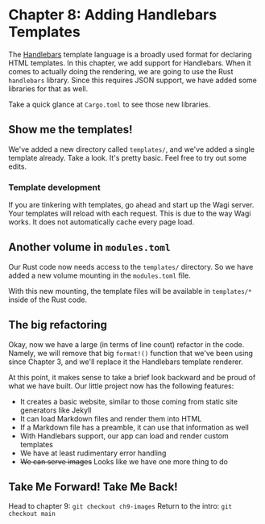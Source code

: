 # Chapter 8: Adding Handlebars Templates

The [Handlebars](https://handlebarsjs.com/) template language is a broadly used format
for declaring HTML templates. In this chapter, we add support for Handlebars. When
it comes to actually doing the rendering, we are going to use the Rust `handlebars`
library. Since this requires JSON support, we have added some libraries for that as well.

Take a quick glance at `Cargo.toml` to see those new libraries.

## Show me the templates!

We've added a new directory called `templates/`, and we've added a single template
already. Take a look. It's pretty basic. Feel free to try out some edits.

### Template development

If you are tinkering with templates, go ahead and start up the Wagi server. Your templates
will reload with each request. This is due to the way Wagi works. It does not automatically
cache every page load.

## Another volume in `modules.toml`

Our Rust code now needs access to the `templates/` directory. So we have added a new
volume mounting in the `modules.toml` file.

With this new mounting, the template files will be available in `templates/*` inside of the
Rust code.

## The big refactoring

Okay, now we have a large (in terms of line count) refactor in the code. Namely, we will
remove that big `format!()` function that we've been using since Chapter 3, and we'll
replace it the Handlebars template renderer.

At this point, it makes sense to take a brief look backward and be proud of what we have
built. Our little project now has the following features:

- It creates a basic website, similar to those coming from static site generators like Jekyll
- It can load Markdown files and render them into HTML
- If a Markdown file has a preamble, it can use that information as well
- With Handlebars support, our app can load and render custom templates
- We have at least rudimentary error handling
- ~~We can serve images~~ Looks like we have one more thing to do

## Take Me Forward! Take Me Back!

Head to chapter 9: `git checkout ch9-images`
Return to the intro: `git checkout main`
